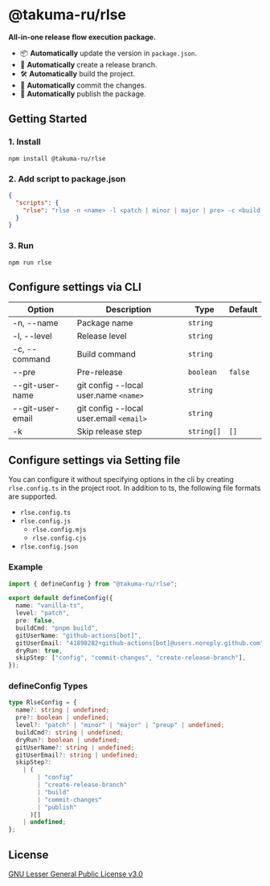 # @takuma-ru/rlse

**All-in-one release flow execution package.**
- 📦 **Automatically** update the version in `package.json`.
- 🌿 **Automatically** create a release branch.
- 🛠️ **Automatically** build the project.
- 📝 **Automatically** commit the changes.
- 🚀 **Automatically** publish the package.

## Getting Started

### 1. Install

```shell
npm install @takuma-ru/rlse
```

### 2. Add script to package.json

```json filename=package.json
{
  "scripts": {
    "rlse": "rlse -n <name> -l <patch | minor | major | pre> -c <build command>"
  }
}
```

### 3. Run

```shell
npm run rlse
```

## Configure settings via CLI

| Option           | Description                             | Type       | Default |
| ---------------- | --------------------------------------- | ---------- | ------- |
| -n, --name       | Package name                            | `string`   |         |
| -l, --level      | Release level                           | `string`   |         |
| -c, --command    | Build command                           | `string`   |         |
| --pre            | Pre-release                             | `boolean`  | `false` |
| --git-user-name  | git config --local user.name `<name>`   | `string`   |         |
| --git-user-email | git config --local user.email `<email>` | `string`   |         |
| -k               | Skip release step                       | `string[]` | `[]`    |

## Configure settings via Setting file

You can configure it without specifying options in the cli by creating `rlse.config.ts` in the project root.
In addition to ts, the following file formats are supported.

- `rlse.config.ts`
- `rlse.config.js`
  - `rlse.config.mjs`
  - `rlse.config.cjs`
- `rlse.config.json`

### Example

```ts filename=rlse.config.ts
import { defineConfig } from "@takuma-ru/rlse";

export default defineConfig({
  name: "vanilla-ts",
  level: "patch",
  pre: false,
  buildCmd: "pnpm build",
  gitUserName: "github-actions[bot]",
  gitUserEmail: "41898282+github-actions[bot]@users.noreply.github.com",
  dryRun: true,
  skipStep: ["config", "commit-changes", "create-release-branch"],
});
```

### defineConfig Types

```ts
type RlseConfig = {
  name?: string | undefined;
  pre?: boolean | undefined;
  level?: "patch" | "minor" | "major" | "preup" | undefined;
  buildCmd?: string | undefined;
  dryRun?: boolean | undefined;
  gitUserName?: string | undefined;
  gitUserEmail?: string | undefined;
  skipStep?:
    | (
        | "config"
        | "create-release-branch"
        | "build"
        | "commit-changes"
        | "publish"
      )[]
    | undefined;
};
```

## License

[GNU Lesser General Public License v3.0](https://www.gnu.org/licenses/agpl-3.0.html.en#license-text)
